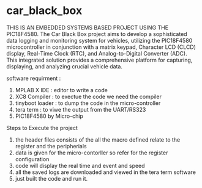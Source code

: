 # car_black_box
THIS IS AN EMBEDDED SYSTEMS BASED PROJECT USING THE PIC18F4580.
The Car Black Box project aims to develop a sophisticated data logging and monitoring system for vehicles, utilizing the PIC18F4580 microcontroller in conjunction with a matrix keypad, Character LCD (CLCD) display, Real-Time Clock (RTC), and Analog-to-Digital Converter (ADC).
This integrated solution provides a comprehensive platform for capturing, displaying, and analyzing crucial vehicle data.

software requirment :
1. MPLAB X IDE : editor to write a code
2. XC8 Compiler : to exectue the code we need the compiler
3. tinyboot loader : to dump the code in the micro-controller
4. tera term : to viwe the output from the UART/RS323 
5. PIC18F4580 by Micro-chip

Steps to Execute the project
1. the header files consists of the all the macro defined relate to the register and the peripherials
2. data is given for the micro-contorller so refer for the register configuration
3. code will display the real time and event and speed 
4. all the saved logs are downloaded and viewed in the tera term software 
5. just built the code and run it.
